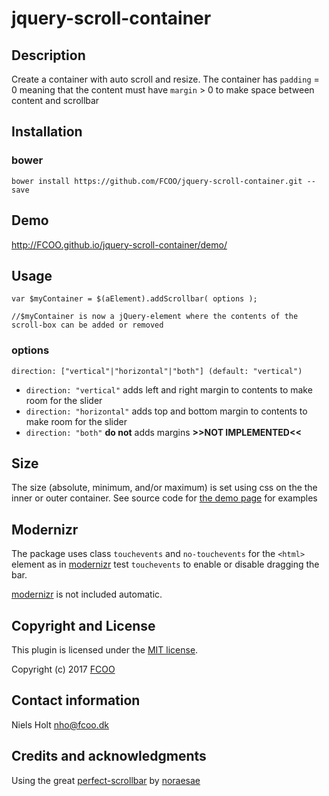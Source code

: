 # jquery-scroll-container
>


## Description
Create a container with auto scroll and resize. The container has `padding` = 0 meaning that the content must have `margin` > 0 to make space between content and scrollbar

## Installation
### bower
`bower install https://github.com/FCOO/jquery-scroll-container.git --save`

## Demo
http://FCOO.github.io/jquery-scroll-container/demo/ 

## Usage

    var $myContainer = $(aElement).addScrollbar( options );

    //$myContainer is now a jQuery-element where the contents of the scroll-box can be added or removed

### options

    direction: ["vertical"|"horizontal"|"both"] (default: "vertical")

- `direction: "vertical"` adds left and right margin to contents to make room for the slider
- `direction: "horizontal"` adds top and bottom margin to contents to make room for the slider
- `direction: "both"` **do not** adds margins **>>NOT IMPLEMENTED<<**

## Size
The size (absolute, minimum, and/or maximum) is set using css on the the inner or outer container. 
See source code for [the demo page](http://FCOO.github.io/jquery-scroll-container/demo/ ) for examples

## Modernizr
The package uses class `touchevents` and `no-touchevents` for the `<html>` element as in [modernizr](https://modernizr.com/) test `touchevents` to enable or disable dragging the bar. 

[modernizr](https://modernizr.com/) is not included automatic.

## Copyright and License
This plugin is licensed under the [MIT license](https://github.com/FCOO/jquery-scroll-container/LICENSE).

Copyright (c) 2017 [FCOO](https://github.com/FCOO)

## Contact information

Niels Holt nho@fcoo.dk


## Credits and acknowledgments
Using the great [perfect-scrollbar](https://github.com/noraesae/perfect-scrollbar) by [noraesae](https://github.com/noraesae)

